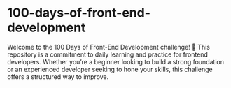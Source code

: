 # 100-days-of-front-end-development
Welcome to the 100 Days of Front-End Development challenge! 🚀  This repository is a commitment to daily learning and practice for frontend developers. Whether you’re a beginner looking to build a strong foundation or an experienced developer seeking to hone your skills, this challenge offers a structured way to improve.
